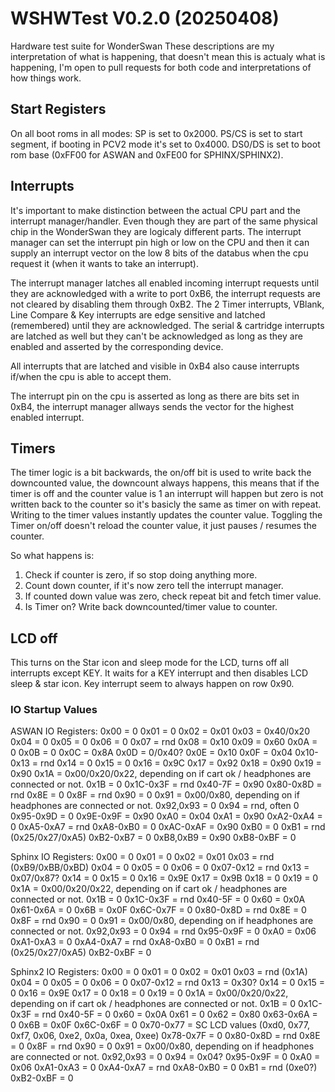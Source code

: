 # WSHWTest V0.2.0 (20250408)

Hardware test suite for WonderSwan
These descriptions are my interpretation of what is happening, that doesn't mean this is actualy what is happening, I'm open to pull requests for both code and interpretations of how things work.

## Start Registers

On all boot roms in all modes:
SP is set to 0x2000.
PS/CS is set to start segment, if booting in PCV2 mode it's set to 0x4000.
DS0/DS is set to boot rom base (0xFF00 for ASWAN and 0xFE00 for SPHINX/SPHINX2).

## Interrupts

It's important to make distinction between the actual CPU part and the interrupt manager/handler. Even though they are part of the same physical chip in the WonderSwan they are logicaly different parts. The interrupt manager can set the interrupt pin high or low on the CPU and then it can supply an interrupt vector on the low 8 bits of the databus when the cpu request it (when it wants to take an interrupt).

The interrupt manager latches all enabled incoming interrupt requests until they are acknowledged with a write to port 0xB6, the interrupt requests are not cleared by disabling them through 0xB2. The 2 Timer interrupts, VBlank, Line Compare & Key interrupts are edge sensitive  and latched (remembered) until they are acknowledged. The serial & cartridge interrupts are latched as well but they can't be acknowledged as long as they are enabled and asserted by the corresponding device.

All interrupts that are latched and visible in 0xB4 also cause interrupts if/when the cpu is able to accept them.

The interrupt pin on the cpu is asserted as long as there are bits set in 0xB4, the interrupt manager allways sends the vector for the highest enabled interrupt.

## Timers

The timer logic is a bit backwards, the on/off bit is used to write back the downcounted value, the downcount always happens, this means that if the timer is off and the counter value is 1 an interrupt will happen but zero is not written back to the counter so it's basicly the same as timer on with repeat.
Writing to the timer values instantly updates the counter value.
Toggling the Timer on/off doesn't reload the counter value, it just pauses / resumes the counter.

So what happens is:

1. Check if counter is zero, if so stop doing anything more.
2. Count down counter, if it's now zero tell the interrupt manager.
3. If counted down value was zero, check repeat bit and fetch timer value.
4. Is Timer on? Write back downcounted/timer value to counter.

## LCD off

This turns on the Star icon and sleep mode for the LCD, turns off all interrupts except KEY.
It waits for a KEY interrupt and then disables LCD sleep & star icon.
Key interrupt seem to always happen on row 0x90.

### IO Startup Values

ASWAN IO Registers:
0x00 = 0
0x01 = 0
0x02 = 0x01
0x03 = 0x40/0x20
0x04 = 0
0x05 = 0
0x06 = 0
0x07 = rnd
0x08 = 0x10
0x09 = 0x60
0x0A = 0
0x0B = 0
0x0C = 0x8A
0x0D = 0/0x40?
0x0E = 0x10
0x0F = 0x04
0x10-0x13 = rnd
0x14 = 0
0x15 = 0
0x16 = 0x9C
0x17 = 0x92
0x18 = 0x90
0x19 = 0x90
0x1A = 0x00/0x20/0x22, depending on if cart ok / headphones are connected or not.
0x1B = 0
0x1C-0x3F = rnd
0x40-7F = 0x90
0x80-0x8D = rnd
0x8E = 0
0x8F = rnd
0x90 = 0
0x91 = 0x00/0x80, depending on if headphones are connected or not.
0x92,0x93 = 0
0x94 = rnd, often 0
0x95-0x9D = 0
0x9E-0x9F = 0x90
0xA0 = 0x04
0xA1 = 0x90
0xA2-0xA4 = 0
0xA5-0xA7 = rnd
0xA8-0xB0 = 0
0xAC-0xAF = 0x90
0xB0 = 0
0xB1 = rnd (0x25/0x27/0xA5)
0xB2-0xB7 = 0
0xB8,0xB9 = 0x90
0xB8-0xBF = 0

Sphinx IO Registers:
0x00 = 0
0x01 = 0
0x02 = 0x01
0x03 = rnd (0xB9/0xBB/0xBD)
0x04 = 0
0x05 = 0
0x06 = 0
0x07-0x12 = rnd
0x13 = 0x07/0x87?
0x14 = 0
0x15 = 0
0x16 = 0x9E
0x17 = 0x9B
0x18 = 0
0x19 = 0
0x1A = 0x00/0x20/0x22, depending on if cart ok / headphones are connected or not.
0x1B = 0
0x1C-0x3F = rnd
0x40-5F = 0
0x60 = 0x0A
0x61-0x6A = 0
0x6B = 0x0F
0x6C-0x7F = 0
0x80-0x8D = rnd
0x8E = 0
0x8F = rnd
0x90 = 0
0x91 = 0x00/0x80, depending on if headphones are connected or not.
0x92,0x93 = 0
0x94 = rnd
0x95-0x9F = 0
0xA0 = 0x06
0xA1-0xA3 = 0
0xA4-0xA7 = rnd
0xA8-0xB0 = 0
0xB1 = rnd (0x25/0x27/0xA5)
0xB2-0xBF = 0

Sphinx2 IO Registers:
0x00 = 0
0x01 = 0
0x02 = 0x01
0x03 = rnd (0x1A)
0x04 = 0
0x05 = 0
0x06 = 0
0x07-0x12 = rnd
0x13 = 0x30?
0x14 = 0
0x15 = 0
0x16 = 0x9E
0x17 = 0
0x18 = 0
0x19 = 0
0x1A = 0x00/0x20/0x22, depending on if cart ok / headphones are connected or not.
0x1B = 0
0x1C-0x3F = rnd
0x40-5F = 0
0x60 = 0x0A
0x61 = 0
0x62 = 0x80
0x63-0x6A = 0
0x6B = 0x0F
0x6C-0x6F = 0
0x70-0x77 = SC LCD values (0xd0, 0x77, 0xf7, 0x06, 0xe2, 0x0a, 0xea, 0xee)
0x78-0x7F = 0
0x80-0x8D = rnd
0x8E = 0
0x8F = rnd
0x90 = 0
0x91 = 0x00/0x80, depending on if headphones are connected or not.
0x92,0x93 = 0
0x94 = 0x04?
0x95-0x9F = 0
0xA0 = 0x06
0xA1-0xA3 = 0
0xA4-0xA7 = rnd
0xA8-0xB0 = 0
0xB1 = rnd (0xe0?)
0xB2-0xBF = 0

